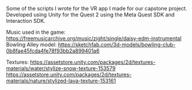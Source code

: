 Some of the scripts I wrote for the VR app I made for our capstone project.
Developed using Unity for the Quest 2 using the Meta Quest SDK and Interaction SDK.

Music used in the game:
https://freemusicarchive.org/music/zight/single/daisy-edm-instrumental
Bowling Alley model:
https://sketchfab.com/3d-models/bowling-club-0b8fae45fcda4fe78f93bb2a899401a6

Textures:
https://assetstore.unity.com/packages/2d/textures-materials/water/stylize-snow-texture-153579
https://assetstore.unity.com/packages/2d/textures-materials/nature/stylized-lava-texture-153161